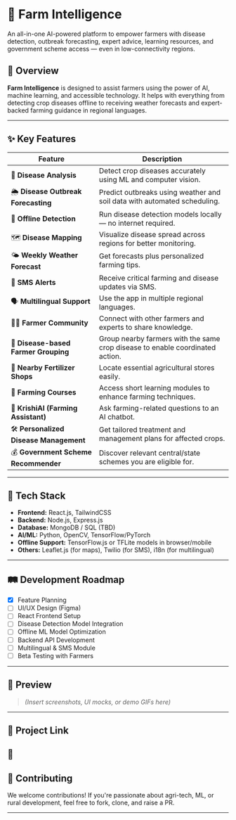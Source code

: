 # 🌾 Farm Intelligence

An all-in-one AI-powered platform to empower farmers with disease detection, outbreak forecasting, expert advice, learning resources, and government scheme access — even in low-connectivity regions.

## 🚀 Overview

**Farm Intelligence** is designed to assist farmers using the power of AI, machine learning, and accessible technology. It helps with everything from detecting crop diseases offline to receiving weather forecasts and expert-backed farming guidance in regional languages.

---

## ✨ Key Features

| Feature                                | Description                                                                   |
| -------------------------------------- | ----------------------------------------------------------------------------- |
| 🌱 **Disease Analysis**                | Detect crop diseases accurately using ML and computer vision.                 |
| 🌦 **Disease Outbreak Forecasting**    | Predict outbreaks using weather and soil data with automated scheduling.      |
| 📶 **Offline Detection**               | Run disease detection models locally — no internet required.                  |
| 🗺 **Disease Mapping**                 | Visualize disease spread across regions for better monitoring.                |
| 🌤 **Weekly Weather Forecast**         | Get forecasts plus personalized farming tips.                                 |
| 📩 **SMS Alerts**                      | Receive critical farming and disease updates via SMS.                         |
| 🗣 **Multilingual Support**            | Use the app in multiple regional languages.                                   |
| 👩‍🌾 **Farmer Community**             | Connect with other farmers and experts to share knowledge.                    |
| 📍 **Disease-based Farmer Grouping**   | Group nearby farmers with the same crop disease to enable coordinated action. |
| 🏬 **Nearby Fertilizer Shops**         | Locate essential agricultural stores easily.                                  |
| 📘 **Farming Courses**                 | Access short learning modules to enhance farming techniques.                  |
| 🤖 **KrishiAI (Farming Assistant)**    | Ask farming-related questions to an AI chatbot.                               |
| 🛠 **Personalized Disease Management** | Get tailored treatment and management plans for affected crops.               |
| 💰 **Government Scheme Recommender**   | Discover relevant central/state schemes you are eligible for.                 |

---

## 🧠 Tech Stack

* **Frontend:** React.js, TailwindCSS
* **Backend:** Node.js, Express.js
* **Database:** MongoDB / SQL (TBD)
* **AI/ML:** Python, OpenCV, TensorFlow/PyTorch
* **Offline Support:** TensorFlow\.js or TFLite models in browser/mobile
* **Others:** Leaflet.js (for maps), Twilio (for SMS), i18n (for multilingual)

---

## 🛤 Development Roadmap

* [x] Feature Planning
* [ ] UI/UX Design (Figma)
* [ ] React Frontend Setup
* [ ] Disease Detection Model Integration
* [ ] Offline ML Model Optimization
* [ ] Backend API Development
* [ ] Multilingual & SMS Module
* [ ] Beta Testing with Farmers

---

## 📸 Preview

> *(Insert screenshots, UI mocks, or demo GIFs here)*

---

## 📌 Project Link

🔗 
---

## 🤝 Contributing

We welcome contributions! If you're passionate about agri-tech, ML, or rural development, feel free to fork, clone, and raise a PR.

---
